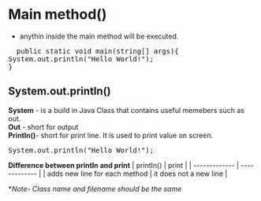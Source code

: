 # Main method()
+ anythin inside the main method will be executed.<br/>
<pre>
  public static void main(string[] args){
System.out.println("Hello World!");
}
</pre>

## System.out.println()
**System** - is a build in Java Class that contains useful memebers such as out.<br/>
**Out** - short for output <br/>
**Println()**- short for print line. It is used to print value on screen.<br/>
<pre>System.out.println("Hello World!");</pre>
**Difference between println and print**
| println()     |  print |
| ------------- | ------------- |
| adds new line for each method  | it does not a new line  |<br/>


**Note- Class name and filename should be the same* 
